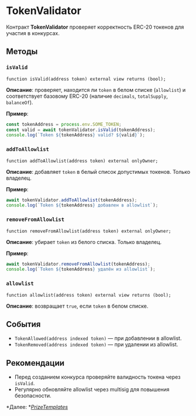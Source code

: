 # TokenValidator

Контракт **TokenValidator** проверяет корректность ERC-20 токенов для участия в конкурсах.

## Методы

### `isValid`

```solidity
function isValid(address token) external view returns (bool);
```

**Описание**: проверяет, находится ли `token` в белом списке (`allowlist`) и соответствует базовому ERC-20 (наличие `decimals`, `totalSupply`, `balanceOf`).

**Пример**:

```js
const tokenAddress = process.env.SOME_TOKEN;
const valid = await tokenValidator.isValid(tokenAddress);
console.log(`Token ${tokenAddress} valid? ${valid}`);
```

### `addToAllowlist`

```solidity
function addToAllowlist(address token) external onlyOwner;
```

**Описание**: добавляет `token` в белый список допустимых токенов. Только владелец.

**Пример**:

```js
await tokenValidator.addToAllowlist(tokenAddress);
console.log(`Token ${tokenAddress} добавлен в allowlist`);
```

### `removeFromAllowlist`

```solidity
function removeFromAllowlist(address token) external onlyOwner;
```

**Описание**: убирает `token` из белого списка. Только владелец.

**Пример**:

```js
await tokenValidator.removeFromAllowlist(tokenAddress);
console.log(`Token ${tokenAddress} удалён из allowlist`);
```

### `allowlist`

```solidity
function allowlist(address token) external view returns (bool);
```

**Описание**: возвращает `true`, если `token` в белом списке.

## События

- `TokenAllowed(address indexed token)` — при добавлении в allowlist.
- `TokenRemoved(address indexed token)` — при удалении из allowlist.

## Рекомендации

- Перед созданием конкурса проверяйте валидность токена через `isValid`.
- Регулярно обновляйте allowlist через multisig для повышения безопасности.

*Далее: *[*PrizeTemplates*](prizeTemplates.md)


